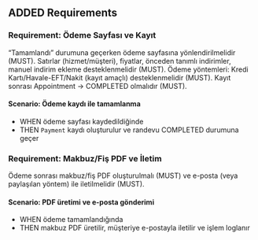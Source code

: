 ## ADDED Requirements

### Requirement: Ödeme Sayfası ve Kayıt

“Tamamlandı” durumuna geçerken ödeme sayfasına yönlendirilmelidir (MUST). Satırlar (hizmet/müşteri), fiyatlar, önceden tanımlı indirimler, manuel indirim ekleme desteklenmelidir (MUST). Ödeme yöntemleri: Kredi Kartı/Havale-EFT/Nakit (kayıt amaçlı) desteklenmelidir (MUST). Kayıt sonrası Appointment → COMPLETED olmalıdır (MUST).

#### Scenario: Ödeme kaydı ile tamamlanma

- WHEN ödeme sayfası kaydedildiğinde
- THEN `Payment` kaydı oluşturulur ve randevu COMPLETED durumuna geçer

### Requirement: Makbuz/Fiş PDF ve İletim

Ödeme sonrası makbuz/fiş PDF oluşturulmalı (MUST) ve e-posta (veya paylaşılan yöntem) ile iletilmelidir (MUST).

#### Scenario: PDF üretimi ve e-posta gönderimi

- WHEN ödeme tamamlandığında
- THEN makbuz PDF üretilir, müşteriye e-postayla iletilir ve işlem loglanır

